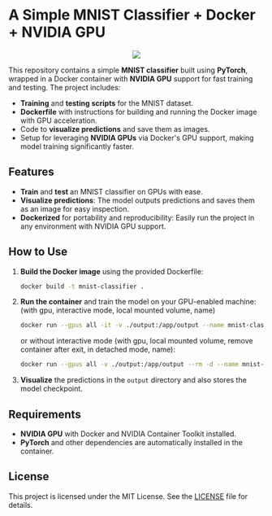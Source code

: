 # A Simple MNIST Classifier + Docker + NVIDIA GPU

<p align="center">
  <img src="https://github.com/user-attachments/assets/e5e1dd42-5ab0-484b-8bea-001bef1b9a1e" />
</p>

This repository contains a simple **MNIST classifier** built using **PyTorch**, wrapped in a Docker container with **NVIDIA GPU** support for fast training and testing. The project includes:

- **Training** and **testing scripts** for the MNIST dataset.
- **Dockerfile** with instructions for building and running the Docker image with GPU acceleration.
- Code to **visualize predictions** and save them as images.
- Setup for leveraging **NVIDIA GPUs** via Docker's GPU support, making model training significantly faster.

## Features

- **Train** and **test** an MNIST classifier on GPUs with ease.
- **Visualize predictions**: The model outputs predictions and saves them as an image for easy inspection.
- **Dockerized** for portability and reproducibility: Easily run the project in any environment with NVIDIA GPU support.

## How to Use

1. **Build the Docker image** using the provided Dockerfile:

    ```bash
    docker build -t mnist-classifier .
    ```

2. **Run the container** and train the model on your GPU-enabled machine:
    (with gpu, interactive mode, local mounted volume, name)
    ```bash
    docker run --gpus all -it -v ./output:/app/output --name mnist-classifier mnist-classifier bash
    ```

    or without interactive mode (with gpu, local mounted volume, remove container after exit, in detached mode, name):
    ```bash
    docker run --gpus all -v ./output:/app/output --rm -d --name mnist-classifier mnist-classifier
    ```

3. **Visualize** the predictions in the `output` directory and also stores the model checkpoint.

## Requirements

- **NVIDIA GPU** with Docker and NVIDIA Container Toolkit installed.
- **PyTorch** and other dependencies are automatically installed in the container.

## License

This project is licensed under the MIT License. See the [LICENSE](./LICENSE) file for details.
